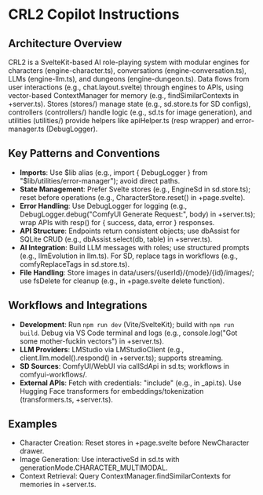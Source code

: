 # CRL2 Copilot Instructions

## Architecture Overview
CRL2 is a SvelteKit-based AI role-playing system with modular engines for characters (engine-character.ts), conversations (engine-conversation.ts), LLMs (engine-llm.ts), and dungeons (engine-dungeon.ts). Data flows from user interactions (e.g., chat.layout.svelte) through engines to APIs, using vector-based ContextManager for memory (e.g., findSimilarContexts in +server.ts). Stores (stores/) manage state (e.g., sd.store.ts for SD configs), controllers (controllers/) handle logic (e.g., sd.ts for image generation), and utilities (utilities/) provide helpers like apiHelper.ts (resp wrapper) and error-manager.ts (DebugLogger).

## Key Patterns and Conventions
- **Imports**: Use $lib alias (e.g., import { DebugLogger } from "$lib/utilities/error-manager"); avoid direct paths.
- **State Management**: Prefer Svelte stores (e.g., EngineSd in sd.store.ts); reset before operations (e.g., CharacterStore.reset() in +page.svelte).
- **Error Handling**: Use DebugLogger for logging (e.g., DebugLogger.debug("ComfyUI Generate Request:", body) in +server.ts); wrap APIs with resp() for { success, data, error } responses.
- **API Structure**: Endpoints return consistent objects; use dbAssist for SQLite CRUD (e.g., dbAssist.select(db, table) in +server.ts).
- **AI Integration**: Build LLM messages with roles; use structured prompts (e.g., llmEvolution in llm.ts). For SD, replace tags in workflows (e.g., comfyReplaceTags in sd.store.ts).
- **File Handling**: Store images in data/users/{userId}/{mode}/{id}/images/; use fsDelete for cleanup (e.g., in +page.svelte delete function).

## Workflows and Integrations
- **Development**: Run `npm run dev` (Vite/SvelteKit); build with `npm run build`. Debug via VS Code terminal and logs (e.g., console.log("Got some mother-fuckin vectors") in +server.ts).
- **LLM Providers**: LMStudio via LMStudioClient (e.g., client.llm.model().respond() in +server.ts); supports streaming.
- **SD Sources**: ComfyUI/WebUI via callSdApi in sd.ts; workflows in comfyui-workflows/.
- **External APIs**: Fetch with credentials: "include" (e.g., in _api.ts). Use Hugging Face transformers for embeddings/tokenization (transformers.ts, +server.ts).

## Examples
- Character Creation: Reset stores in +page.svelte before NewCharacter drawer.
- Image Generation: Use interactiveSd in sd.ts with generationMode.CHARACTER_MULTIMODAL.
- Context Retrieval: Query ContextManager.findSimilarContexts for memories in +server.ts.

